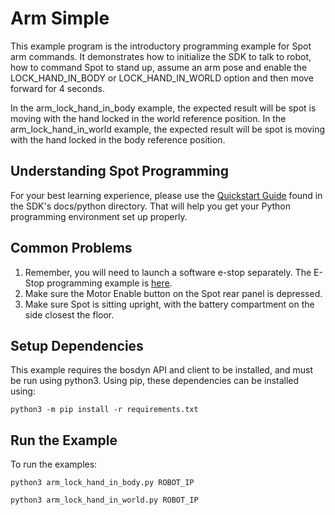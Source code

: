 <!--
Copyright (c) 2022 Boston Dynamics, Inc.  All rights reserved.

Downloading, reproducing, distributing or otherwise using the SDK Software
is subject to the terms and conditions of the Boston Dynamics Software
Development Kit License (20191101-BDSDK-SL).
-->

# Arm Simple

This example program is the introductory programming example for Spot arm commands. It demonstrates how
to initialize the SDK to talk to robot, how to command Spot to stand up, assume an arm pose and enable the 
LOCK_HAND_IN_BODY or LOCK_HAND_IN_WORLD option and then move forward for 4 seconds.

In the arm_lock_hand_in_body example, the expected result will be spot is moving with the hand locked in the world reference position.
In the arm_lock_hand_in_world example, the expected result will be spot is moving with the hand locked in the body reference position.


## Understanding Spot Programming

For your best learning experience, please use the [Quickstart Guide](../../../docs/python/quickstart.md)
found in the SDK's docs/python directory. That will help you get your Python programming environment set up properly.

## Common Problems

1. Remember, you will need to launch a software e-stop separately. The E-Stop programming example is [here](../estop/README.md).
2. Make sure the Motor Enable button on the Spot rear panel is depressed.
3. Make sure Spot is sitting upright, with the battery compartment on the side closest the floor.

## Setup Dependencies

This example requires the bosdyn API and client to be installed, and must be run using python3. Using pip, these dependencies can be installed using:

```
python3 -m pip install -r requirements.txt
```

## Run the Example

To run the examples:

```
python3 arm_lock_hand_in_body.py ROBOT_IP

python3 arm_lock_hand_in_world.py ROBOT_IP

```
